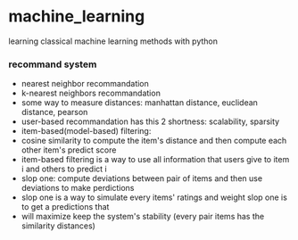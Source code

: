 # machine_learning
learning classical machine learning methods with python

### recommand system
* nearest neighbor recommandation
* k-nearest neighbors recommandation
* some way to measure distances: manhattan distance, euclidean distance, pearson
* user-based recommandation has this 2 shortness: scalability, sparsity
* item-based(model-based) filtering:
 * cosine similarity to compute the item's distance and then compute each other item's predict score
 * item-based filtering is a way to use all information that users give to item i and others to predict i
 * slop one: compute deviations between pair of items and then use deviations to make perdictions
 * slop one is a way to simulate every items' ratings and weight slop one is to get a predictions that
 * will maximize keep the system's stability (every pair items has the similarity distances)
